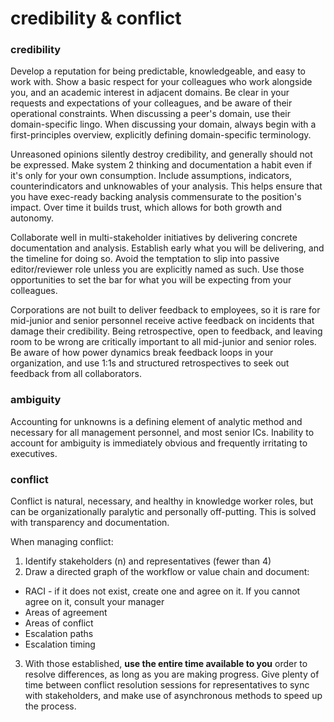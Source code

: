 # credibility & conflict

### credibility
Develop a reputation for being predictable, knowledgeable, and easy to work with.  Show a basic respect for your colleagues who work alongside you, and an academic interest in adjacent domains.  Be clear in your requests and expectations of your colleagues, and be aware of their operational constraints.  When discussing a peer's domain, use their domain-specific lingo.  When discussing your domain, always begin with a first-principles overview, explicitly defining domain-specific terminology. 

Unreasoned opinions silently destroy credibility, and generally should not be expressed.  Make system 2 thinking and documentation a habit even if it's only for your own consumption. Include assumptions, indicators, counterindicators and unknowables of your analysis.  This helps ensure that you have exec-ready backing analysis commensurate to the position's impact. Over time it builds trust, which allows for both growth and autonomy.

Collaborate well in multi-stakeholder initiatives by delivering concrete documentation and analysis.  Establish early what you will be delivering, and the timeline for doing so.  Avoid the temptation to slip into passive editor/reviewer role unless you are explicitly named as such.  Use those opportunities to set the bar for what you will be expecting from your colleagues.

 Corporations are not built to deliver feedback to employees, so it is rare for mid-junior and senior personnel receive active feedback on incidents that damage their credibility.   Being retrospective, open to feedback, and leaving room to be wrong are critically important to all mid-junior and senior roles.  Be aware of how power dynamics break feedback loops in your organization, and use 1:1s and structured retrospectives to seek out feedback from all collaborators.  

### ambiguity
Accounting for unknowns is a defining element of analytic method and necessary for all management personnel, and most senior ICs.  Inability to account for ambiguity is immediately obvious and frequently irritating to executives.

### conflict
Conflict is natural, necessary, and healthy in knowledge worker roles, but can be organizationally paralytic and personally off-putting.  This is solved with transparency and documentation.

When managing conflict:

1. Identify stakeholders (n) and representatives (fewer than 4)
2. Draw a directed graph of the workflow or value chain and document:
- RACI - if it does not exist, create one and agree on it.  If you cannot agree on it, consult your manager
- Areas of agreement
- Areas of conflict 
- Escalation paths
- Escalation timing
3. With those established, **use the entire time available to you** order to resolve differences, as long as you are making progress.  Give plenty of time between conflict resolution sessions for representatives to sync with stakeholders, and make use of asynchronous methods to speed up the process.
